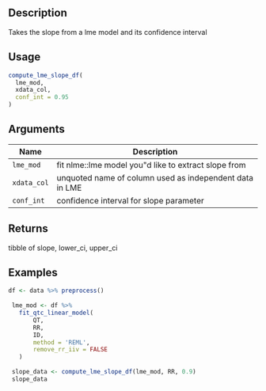 ## Description

Takes the slope from a lme model and its confidence interval

## Usage

```r
compute_lme_slope_df(
  lme_mod,
  xdata_col,
  conf_int = 0.95
)
```

## Arguments

| Name | Description |
|------|-------------|
| `lme_mod` | fit nlme::lme model you"d like to extract slope from |
| `xdata_col` | unquoted name of column used as independent data in LME |
| `conf_int` | confidence interval for slope parameter |

## Returns

tibble of slope, lower_ci, upper_ci

## Examples

```r
df <- data %>% preprocess()
 
 lme_mod <- df %>%
   fit_qtc_linear_model(
       QT,
       RR,
       ID,
       method = 'REML',
       remove_rr_iiv = FALSE
   )
 
 slope_data <- compute_lme_slope_df(lme_mod, RR, 0.9)
 slope_data
```


